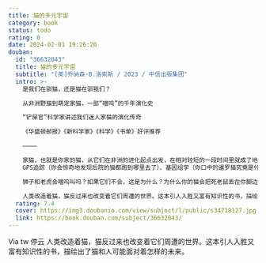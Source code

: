 ```yaml
---
title: 猫的多元宇宙
category: book
status: todo
rating: 0
date: 2024-02-01 19:26:20
douban:
  id: "36632043"
  title: 猫的多元宇宙
  subtitle: "[美]乔纳森·B.洛索斯 / 2023 / 中信出版集团"
  intro: >-
    是我们在驯猫，还是猫在驯我们？

    从非洲野猫到萌宠家猫，一部“喵呜”的千年演化史

    “铲屎官”科学家讲述我们迷人家猫的演化传奇

    《华盛顿邮报》《新科学家》《科学》《书单》好评推荐

    ————

    家猫，也就是你家的猫，从它们在非洲的进化起点出发，在相对较短的一段时间里就成了地球上最成功、最多样化的物种之一。乔纳森·洛索斯既是一位科学家，也是位“猫奴”，他在这本书中探讨了如今研究人员如何利用现代科技的各种工具——从
    GPS追踪（你会惊奇地发现后院的猫都跑到哪里去了）、基因组学（你口中的暹罗猫究竟是什么？）到考古学——来揭开猫过去、现在和未来的秘密。除了掀开猫的祖先的神秘面纱，《猫的多元宇宙》还让我们以猫的视角观察当今猫的栖息地，包括认识它们的野生近亲，这些野生小家伙的习性有时和你家里可爱的家猫出奇地相似。

    狮子和老虎会喵呜叫吗？如果它们不会，这是为什么？为什么你的猫会把死老鼠丢在你脚边（或者枕头上）？把虎猫当作宠物是个坏主意吗？猫最早何时离开非洲平原的？埃及象形文字中的那些猫又是怎么回事？洛索斯以亲切的口吻，引用亲身研究调查和多猫家庭中的诸多实例，轻松地解读了复杂的科学和历史，探讨几千年来自然和人工选择如何塑造了当代的猫，让许多新品种在解剖结构和行为方式上都和它们的祖先大相径庭。但作为捕食者的猫，在野外似乎仍旧留了一“爪”，在它们占领世界各地的新领地时尤为明显。

    人类改造着猫，猫反过来也改变着它们周遭的世界。这本引人入胜又富有知识性的书，描绘出了猫和人可能面对着怎样的未来。
  rating: 7.4
  cover: https://img3.doubanio.com/view/subject/l/public/s34718127.jpg
  link: https://book.douban.com/subject/36632043/
---
```


Via tw 停云 人类改造着猫，猫反过来也改变着它们周遭的世界。这本引人入胜又富有知识性的书，描绘出了猫和人可能面对着怎样的未来。